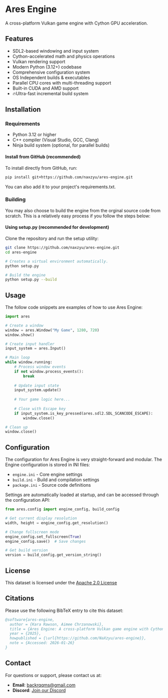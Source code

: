 # Ares Engine

A cross-platform Vulkan game engine with Cython GPU acceleration.

## Features

- SDL2-based windowing and input system
- Cython-accelerated math and physics operations
- Vulkan rendering support
- Modern Python (3.12+) codebase
- Comprehensive configuration system
- OS Independent builds & executables
- Parallel CPU cores with multi-threading support
- Built-in CUDA and AMD support
- 🔥Ultra-fast incremental build system

## Installation

### Requirements

- Python 3.12 or higher
- C++ compiler (Visual Studio, GCC, Clang)
- Ninja build system (optional, for parallel builds)

#### Install from GitHub (recommended)

To install directly from GitHub, run:

```bash
pip install git+https://github.com/naxzyu/ares-engine.git
```

You can also add it to your project's requirements.txt.

### Building

You may also choose to build the engine from the orginal source code from scratch. This is a relatively easy process if you follow the steps below:

#### Using setup.py (recommended for development)

Clone the repository and run the setup utility:

```bash
git clone https://github.com/naxzyu/ares-engine.git
cd ares-engine

# Creates a virtual environment automatically.
python setup.py

# Build the engine
python setup.py --build
```

## Usage

The follow code snippets are examples of how to use Ares Engine:

```python
import ares

# Create a window
window = ares.Window("My Game", 1280, 720)
window.show()

# Create input handler
input_system = ares.Input()

# Main loop
while window.running:
    # Process window events
    if not window.process_events():
        break
    
    # Update input state
    input_system.update()
    
    # Your game logic here...
    
    # Close with Escape key
    if input_system.is_key_pressed(ares.sdl2.SDL_SCANCODE_ESCAPE):
        window.close()

# Clean up
window.close()
```

## Configuration

The configuration for Ares Engine is very straight-forward and modular. The Engine configuration is stored in INI files:

- `engine.ini` - Core engine settings
- `build.ini` - Build and compilation settings
- `package.ini` - Source code definitions

Settings are automatically loaded at startup, and can be accessed through the configuration API:

```python
from ares.config import engine_config, build_config

# Get current display resolution
width, height = engine_config.get_resolution()

# Change fullscreen mode
engine_config.set_fullscreen(True)
engine_config.save()  # Save changes

# Get build version
version = build_config.get_version_string()
```

## License

This dataset is licensed under the [Apache 2.0 License](LICENSE)

## Citations

Please use the following BibTeX entry to cite this dataset:

```bibtex
@software{ares-engine,
  author = {Kara Rawson, Aimee Chrzanowski},
  title = {Ares Engine: A cross-platform Vulkan game engine with Cython GPU acceleration},
  year = {2025},
  howpublished = {\url{https://github.com/NaXzyu/ares-engine}},
  note = {Accessed: 2026-01-26}
}
```

## Contact

For questions or support, please contact us at:

- **Email**: <backrqqms@gmail.com>
- **Discord**: [Join our Discord](https://discord.gg/2xpqjDUkHD)
